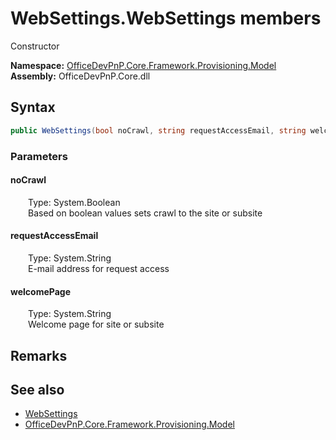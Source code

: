 # WebSettings.WebSettings members 
 Constructor   

**Namespace:** [OfficeDevPnP.Core.Framework.Provisioning.Model](OfficeDevPnP.Core.Framework.Provisioning.Model.md)  
**Assembly:** OfficeDevPnP.Core.dll  
## Syntax
```C#
public WebSettings(bool noCrawl, string requestAccessEmail, string welcomePage)
```
### Parameters
#### noCrawl  
&emsp;&emsp;Type: System.Boolean  
&emsp;&emsp;Based on boolean values sets crawl to the site or subsite  


#### requestAccessEmail  
&emsp;&emsp;Type: System.String  
&emsp;&emsp;E-mail address for request access  


#### welcomePage  
&emsp;&emsp;Type: System.String  
&emsp;&emsp;Welcome page for site or subsite  


## Remarks
  
## See also
- [WebSettings](OfficeDevPnP.Core.Framework.Provisioning.Model.WebSettings.md)
- [OfficeDevPnP.Core.Framework.Provisioning.Model](OfficeDevPnP.Core.Framework.Provisioning.Model.md)
